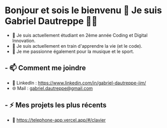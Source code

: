# Bonjour et sois le bienvenu 👋 Je suis Gabriel Dautreppe 🧑‍💻

- 🔭 Je suis actuellement étudiant en 2ème année Coding et Digital Innovation.
- 🌱 Je suis actuellement en train d'apprendre la vie (et le code).
- 💚 Je me passionne également pour la musique et le sport.

## - 📫 Comment me joindre
- 👔 LinkedIn : https://www.linkedin.com/in/gabriel-dautreppe-iim/
- 🌐 Mail : gabriel.dautreppe@gmail.com

## - :zap: Mes projets les plus récents
- 📱 https://telephone-app.vercel.app/#/clavier
